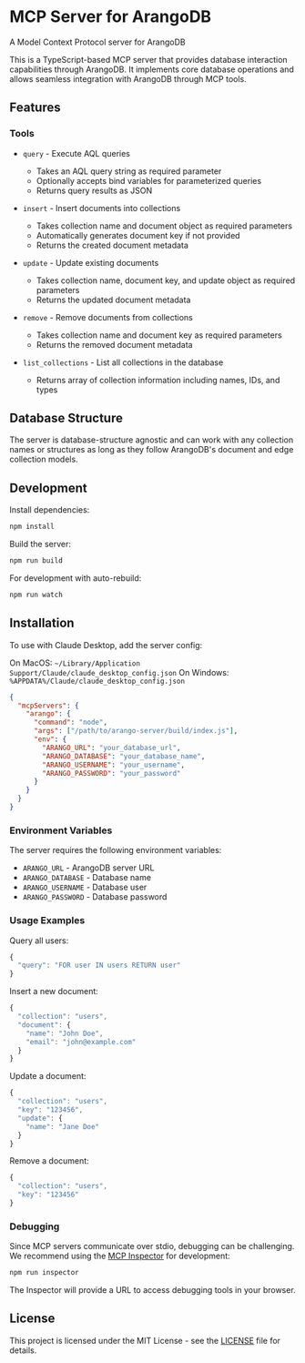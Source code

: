 # MCP Server for ArangoDB

A Model Context Protocol server for ArangoDB

This is a TypeScript-based MCP server that provides database interaction capabilities through ArangoDB. It implements core database operations and allows seamless integration with ArangoDB through MCP tools.

## Features

### Tools

- `query` - Execute AQL queries
  - Takes an AQL query string as required parameter
  - Optionally accepts bind variables for parameterized queries
  - Returns query results as JSON

- `insert` - Insert documents into collections
  - Takes collection name and document object as required parameters
  - Automatically generates document key if not provided
  - Returns the created document metadata

- `update` - Update existing documents
  - Takes collection name, document key, and update object as required parameters
  - Returns the updated document metadata

- `remove` - Remove documents from collections
  - Takes collection name and document key as required parameters
  - Returns the removed document metadata

- `list_collections` - List all collections in the database
  - Returns array of collection information including names, IDs, and types

## Database Structure

The server is database-structure agnostic and can work with any collection names or structures as long as they follow ArangoDB's document and edge collection models.

## Development

Install dependencies:
```bash
npm install
```

Build the server:
```bash
npm run build
```

For development with auto-rebuild:
```bash
npm run watch
```

## Installation

To use with Claude Desktop, add the server config:

On MacOS: `~/Library/Application Support/Claude/claude_desktop_config.json`
On Windows: `%APPDATA%/Claude/claude_desktop_config.json`

```json
{
  "mcpServers": {
    "arango": {
      "command": "node",
      "args": ["/path/to/arango-server/build/index.js"],
      "env": {
        "ARANGO_URL": "your_database_url",
        "ARANGO_DATABASE": "your_database_name",
        "ARANGO_USERNAME": "your_username",
        "ARANGO_PASSWORD": "your_password"
      }
    }
  }
}
```

### Environment Variables

The server requires the following environment variables:

- `ARANGO_URL` - ArangoDB server URL
- `ARANGO_DATABASE` - Database name
- `ARANGO_USERNAME` - Database user
- `ARANGO_PASSWORD` - Database password

### Usage Examples

Query all users:
```typescript
{
  "query": "FOR user IN users RETURN user"
}
```

Insert a new document:
```typescript
{
  "collection": "users",
  "document": {
    "name": "John Doe",
    "email": "john@example.com"
  }
}
```

Update a document:
```typescript
{
  "collection": "users",
  "key": "123456",
  "update": {
    "name": "Jane Doe"
  }
}
```

Remove a document:
```typescript
{
  "collection": "users",
  "key": "123456"
}
```

### Debugging

Since MCP servers communicate over stdio, debugging can be challenging. We recommend using the [MCP Inspector](https://github.com/modelcontextprotocol/inspector) for development:

```bash
npm run inspector
```

The Inspector will provide a URL to access debugging tools in your browser.

## License

This project is licensed under the MIT License - see the [LICENSE](LICENSE) file for details.
